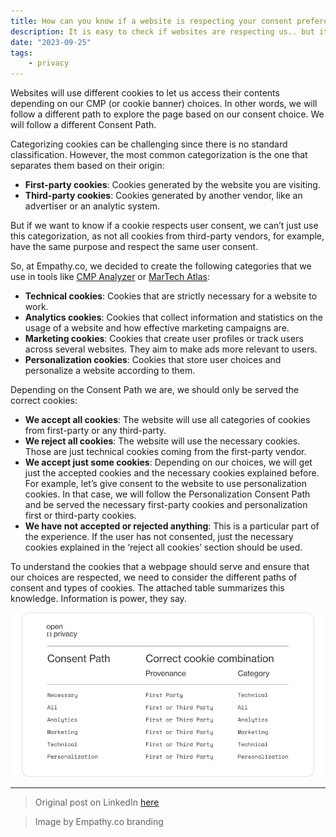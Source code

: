 ```yaml
---
title: How can you know if a website is respecting your consent preferences?
description: It is easy to check if websites are respecting us.. but it is also tedious
date: "2023-09-25"
tags:
    - privacy
---
```


Websites will use different cookies to let us access their contents depending on our CMP (or cookie banner) choices. In other words, we will follow a different path to explore the page based on our consent choice. We will follow a different Consent Path.

Categorizing cookies can be challenging since there is no standard classification. However, the most common categorization is the one that separates them based on their origin:

- **First-party cookies**: Cookies generated by the website you are visiting.
- **Third-party cookies**: Cookies generated by another vendor, like an advertiser or an analytic system.

But if we want to know if a cookie respects user consent, we can’t just use this categorization, as not all cookies from third-party vendors, for example, have the same purpose and respect the same user consent.

So, at Empathy.co, we decided to create the following categories that we use in tools like [CMP Analyzer](https://www.linkedin.com/feed/update/urn:li:activity:7095702424358678528?utm_source=share&utm_medium=member_desktop) or [MarTech Atlas](https://www.linkedin.com/feed/update/urn:li:activity:7098231672646569984/?utm_source=share&utm_medium=member_desktop):

* **Technical cookies**: Cookies that are strictly necessary for a website to work.
* **Analytics cookies**: Cookies that collect information and statistics on the usage of a website and how effective marketing campaigns are.
* **Marketing cookies**: Cookies that create user profiles or track users across several websites. They aim to make ads more relevant to users.
* **Personalization cookies**: Cookies that store user choices and personalize a website according to them.

Depending on the Consent Path we are, we should only be served the correct cookies:

* **We accept all cookies**: The website will use all categories of cookies from first-party or any third-party.
* **We reject all cookies**: The website will use the necessary cookies. Those are just technical cookies coming from the first-party vendor.
* **We accept just some cookies**: Depending on our choices, we will get just the accepted cookies and the necessary cookies explained before. For example, let’s give consent to the website to use personalization cookies. In that case, we will follow the Personalization Consent Path and be served the necessary first-party cookies and personalization first or third-party cookies.
* **We have not accepted or rejected anything**: This is a particular part of the experience. If the user has not consented, just the necessary cookies explained in the ‘reject all cookies’ section should be used.

To understand the cookies that a webpage should serve and ensure that our choices are respected, we need to consider the different paths of consent and types of cookies. The attached table summarizes this knowledge. Information is power, they say.

![Table with a summary of cookie combination](1.jpg)

-----

> Original post on LinkedIn [here](https://www.linkedin.com/feed/update/urn:li:activity:7100766916549484544?utm_source=share&utm_medium=member_desktop)

> Image by Empathy.co branding

